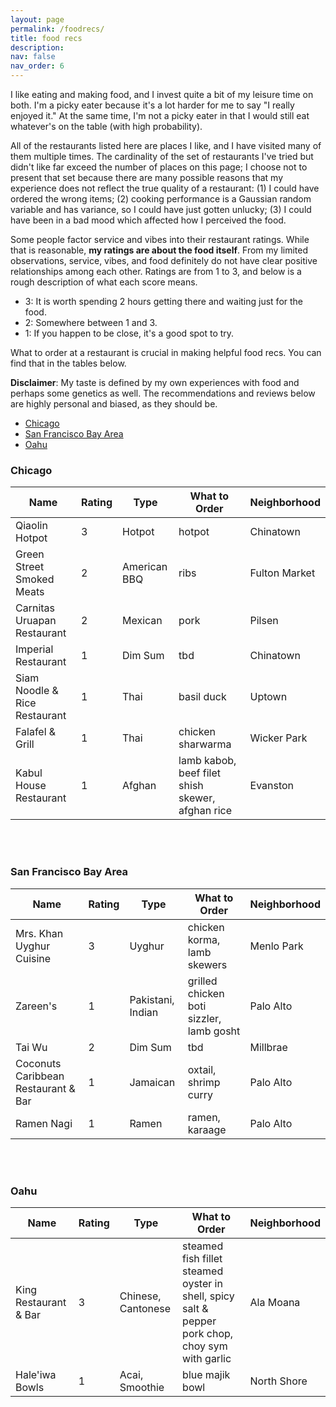 ```yaml
---
layout: page
permalink: /foodrecs/
title: food recs
description:
nav: false
nav_order: 6
---
```


I like eating and making food, and I invest quite a bit of my leisure time on both. I'm a picky eater because it's a lot harder for me to say "I really enjoyed it." At the same time, I'm not a picky eater in that I would still eat whatever's on the table (with high probability).

<!-- than most people with whom I've dined; also, the set of restaurants I like tend to be a small proper subset of the set of restaurants a friend has tried and like. -->

All of the restaurants listed here are places I like, and I have visited many of them multiple times. The cardinality of the set of restaurants I've tried but didn't like far exceed the number of places on this page; I choose not to present that set because there are many possible reasons that my experience does not reflect the true quality of a restaurant: (1) I could have ordered the wrong items; (2) cooking performance is a Gaussian random variable and has variance, so I could have just gotten unlucky; (3) I could have been in a bad mood which affected how I perceived the food.

Some people factor service and vibes into their restaurant ratings. While that is reasonable, **my ratings are about the food itself**. From my limited observations, service, vibes, and food definitely do not have clear positive relationships among each other. Ratings are from 1 to 3, and below is a rough description of what each score means.

- 3: It is worth spending 2 hours getting there and waiting just for the food.
- 2: Somewhere between 1 and 3.
- 1: If you happen to be close, it's a good spot to try.

What to order at a restaurant is crucial in making helpful food recs. You can find that in the tables below.

**Disclaimer**: My taste is defined by my own experiences with food and perhaps some genetics as well. The recommendations and reviews below are highly personal and biased, as they should be.

- [Chicago](###chicago)
- [San Francisco Bay Area](###san-francisco-bay-area)
- [Oahu](###oahu)

### Chicago

| Name                          | Rating | Type         | What to Order                                    | Neighborhood  |
| ----------------------------- | ------ | ------------ | ------------------------------------------------ | ------------- |
| Qiaolin Hotpot                | 3      | Hotpot       | hotpot                                           | Chinatown     |
| Green Street Smoked Meats     | 2      | American BBQ | ribs                                             | Fulton Market |
| Carnitas Uruapan Restaurant   | 2      | Mexican      | pork                                             | Pilsen        |
| Imperial Restaurant           | 1      | Dim Sum      | tbd                                              | Chinatown     |
| Siam Noodle & Rice Restaurant | 1      | Thai         | basil duck                                       | Uptown        |
| Falafel & Grill               | 1      | Thai         | chicken sharwarma                                | Wicker Park   |
| Kabul House Restaurant        | 1      | Afghan       | lamb kabob, beef filet shish skewer, afghan rice | Evanston      |

<br/><br/>

### San Francisco Bay Area

| Name                                | Rating | Type              | What to Order                            | Neighborhood |
| ----------------------------------- | ------ | ----------------- | ---------------------------------------- | ------------ |
| Mrs. Khan Uyghur Cuisine            | 3      | Uyghur            | chicken korma, lamb skewers              | Menlo Park   |
| Zareen's                            | 1      | Pakistani, Indian | grilled chicken boti sizzler, lamb gosht | Palo Alto    |
| Tai Wu                              | 2      | Dim Sum           | tbd                                      | Millbrae     |
| Coconuts Caribbean Restaurant & Bar | 1      | Jamaican          | oxtail, shrimp curry                     | Palo Alto    |
| Ramen Nagi                          | 1      | Ramen             | ramen, karaage                           | Palo Alto    |

<br/><br/>

### Oahu

| Name                  | Rating | Type               | What to Order                                                                                    | Neighborhood |
| --------------------- | ------ | ------------------ | ------------------------------------------------------------------------------------------------ | ------------ |
| King Restaurant & Bar | 3      | Chinese, Cantonese | steamed fish fillet steamed oyster in shell, spicy salt & pepper pork chop, choy sym with garlic | Ala Moana    |
| Hale'iwa Bowls        | 1      | Acai, Smoothie     | blue majik bowl                                                                                  | North Shore  |

<br/><br/>

<!-- For now, this page is assumed to be a static description of your courses. You can convert it to a collection similar to `_projects/` so that you can have a dedicated page for each course.

Organize your courses by years, topics, or universities, however you like! -->
